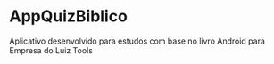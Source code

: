 # AppQuizBiblico
Aplicativo desenvolvido para estudos com base no livro Android para Empresa do Luiz Tools
